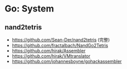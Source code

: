 # Go: System 

## nand2tetris

* https://github.com/Sean-Der/nand2tetris (完整)
* https://github.com/fractalbach/NandGo2Tetris
* https://github.com/hirak/Assembler
* https://github.com/hirak/VMtranslator
* https://github.com/johannesboyne/gohackassembler